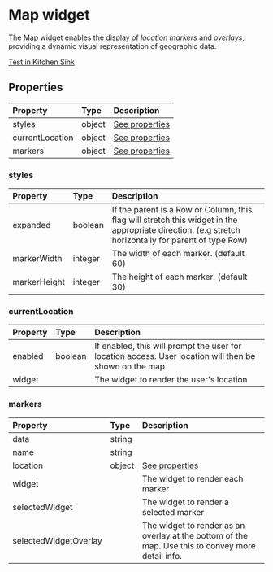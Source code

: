 # Map widget

The Map widget enables the display of _location markers_ and _overlays_, providing a dynamic visual representation of geographic data.

[Test in Kitchen Sink](https://studio.ensembleui.com/app/e24402cb-75e2-404c-866c-29e6c3dd7992/screen/36e52d1a-39c5-4a6b-b064-2be6cfe3cf7b)

## Properties

| Property        | Type   | Description                        |
| :-------------- | :----- | :--------------------------------- |
| styles          | object | [See properties](#styles)          |
| currentLocation | object | [See properties](#currentLocation) |
| markers         | object | [See properties](#markers)         |

### styles

| Property     | Type    | Description                                                                                                                                          |
| :----------- | :------ | :--------------------------------------------------------------------------------------------------------------------------------------------------- |
| expanded     | boolean | If the parent is a Row or Column, this flag will stretch this widget in the appropriate direction. (e.g stretch horizontally for parent of type Row) |
| markerWidth  | integer | The width of each marker. (default 60)                                                                                                               |
| markerHeight | integer | The height of each marker. (default 30)                                                                                                              |

### currentLocation

| Property | Type    | Description                                                                                            |
| :------- | :------ | :----------------------------------------------------------------------------------------------------- |
| enabled  | boolean | If enabled, this will prompt the user for location access. User location will then be shown on the map |
| widget   |         | The widget to render the user's location                                                               |

### markers

| Property              | Type   | Description                                                                                       |
| :-------------------- | :----- | :------------------------------------------------------------------------------------------------ |
| data                  | string |                                                                                                   |
| name                  | string |                                                                                                   |
| location              | object | [See properties](#location)                                                                       |
| widget                |        | The widget to render each marker                                                                  |
| selectedWidget        |        | The widget to render a selected marker                                                            |
| selectedWidgetOverlay |        | The widget to render as an overlay at the bottom of the map. Use this to convey more detail info. |
